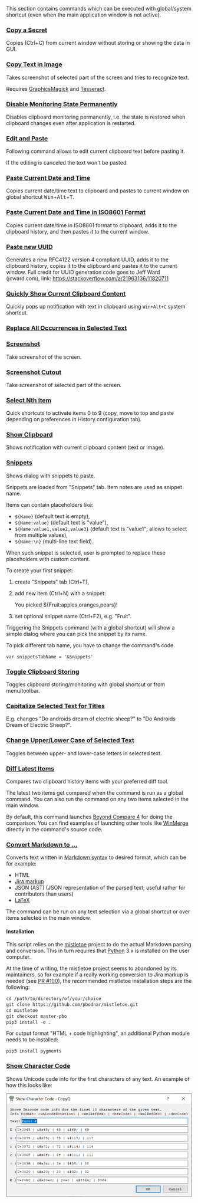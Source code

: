 This section contains commands which can be executed with global/system shortcut
(even when the main application window is not active).

### [Copy a Secret](copy-a-secret.ini)

Copies (Ctrl+C) from current window without storing or showing the data in GUI.

### [Copy Text in Image](copy-text-in-image.ini)

Takes screenshot of selected part of the screen and tries to recognize text.

Requires [GraphicsMagick](http://www.graphicsmagick.org/download.html)
and [Tesseract](https://github.com/tesseract-ocr/tesseract/wiki/Downloads).

### [Disable Monitoring State Permanently](disable-clipboard-monitoring-state-permanently.ini)

Disables clipboard monitoring permanently, i.e. the state is restored when clipboard changes even after application is restarted.

### [Edit and Paste](edit-and-paste.ini)

Following command allows to edit current clipboard text before pasting it.

If the editing is canceled the text won't be pasted.

### [Paste Current Date and Time](paste-current-date-time.ini)

Copies current date/time text to clipboard and pastes to current window on global shortcut <kbd>Win</kbd>+<kbd>Alt</kbd>+<kbd>T</kbd>.

### [Paste Current Date and Time in ISO8601 Format](paste-current-date-time-in-iso-8601.ini)

Copies current date/time in ISO8601 format to clipboard, adds it to the clipboard history, and then pastes it to the current window.

### [Paste new UUID](paste-new-uuid.ini)

Generates a new RFC4122 version 4 compliant UUID, adds it to the clipboard history, copies it to the clipboard and pastes it to the current window.
Full credit for UUID generation code goes to Jeff Ward (jcward.com), link: https://stackoverflow.com/a/21963136/11820711

### [Quickly Show Current Clipboard Content](quickly-show-current-clipboard-content.ini)

Quickly pops up notification with text in clipboard using `Win+Alt+C` system shortcut.

### [Replace All Occurrences in Selected Text](replace-all-occurences-in-selected-text.ini)

### [Screenshot](screenshot.ini)

Take screenshot of the screen.

### [Screenshot Cutout](screenshot-cutout.ini)

Take screenshot of selected part of the screen.

### [Select Nth Item](select-nth-item.ini)

Quick shortcuts to activate items 0 to 9 (copy, move to top and paste depending
on preferences in History configuration tab).

### [Show Clipboard](show-clipboard.ini)

Shows notification with current clipboard content (text or image).

### [Snippets](snippets.ini)

Shows dialog with snippets to paste.

Snippets are loaded from "Snippets" tab. Item notes are used as snippet name.

Items can contain placeholders like:
- `${Name}` (default text is empty),
- `${Name:value}` (default text is "value"),
- `${Name:value1,value2,value3}` (default text is "value1"; allows to select from multiple values),
- `${Name:\n}` (multi-line text field).

When such snippet is selected, user is prompted to replace these placeholders with custom content.

To create your first snippet:

1. create "Snippets" tab (Ctrl+T),
2. add new item (Ctrl+N) with a snippet:

    You picked ${Fruit:apples,oranges,pears}!

3. set optional snippet name (Ctrl+F2), e.g. "Fruit".

Triggering the Snippets command (with a global shortcut) will show a simple
dialog where you can pick the snippet by its name.

To pick different tab name, you have to change the command's code.

    var snippetsTabName = '&Snippets'

### [Toggle Clipboard Storing](toggle-clipboard-storing.ini)

Toggles clipboard storing/monitoring with global shortcut or from menu/toolbar.

### [Capitalize Selected Text for Titles](to-title-case.ini)

E.g. changes "Do androids dream of electric sheep?" to "Do Androids Dream of Electric Sheep?".

### [Change Upper/Lower Case of Selected Text](toggle-upper-lower-case-of-selected-text.ini)

Toggles between upper- and lower-case letters in selected text.

### [Diff Latest Items](diff-latest-items.ini)

Compares two clipboard history items with your preferred diff tool.

The latest two items get compared when the command is run as a global command.
You can also run the command on any two items selected in the main window.

By default, this command launches [Beyond Compare 4](https://www.scootersoftware.com/download.php)
for doing the comparison.
You can find examples of launching other tools like [WinMerge](https://winmerge.org/downloads) directly in the command's source code.

### [Convert Markdown to ...](convert-markdown.ini)

Converts text written in [Markdown syntax](https://daringfireball.net/projects/markdown/syntax)
to desired format, which can be for example:

* HTML
* [Jira markup](https://jira.atlassian.com/secure/WikiRendererHelpAction.jspa?section=all)
* JSON (AST) (JSON representation of the parsed text; useful rather for contributors than users)
* [LaTeX](https://en.wikipedia.org/wiki/LaTeX)

The command can be run on any text selection via a global shortcut or over items selected
in the main window.

#### Installation

This script relies on the [mistletoe](https://github.com/miyuchina/mistletoe) project to do the
actual Markdown parsing and conversion.
This in turn requires that [Python](https://www.python.org/downloads/) 3.x is installed on the user computer.

At the time of writing, the mistletoe project seems to abandoned by its maintainers, so for example
if a really working conversion to Jira markup is needed (see [PR #100](https://github.com/miyuchina/mistletoe/pull/100)),
the recommended mistletoe installation steps are the following:

    cd /path/to/directory/of/your/choice
    git clone https://github.com/pbodnar/mistletoe.git
    cd mistletoe
    git checkout master-pbo
    pip3 install -e .

For output format "HTML + code highlighting", an additional Python module needs to be installed:

    pip3 install pygments

### [Show Character Code](show-char-code.ini)

Shows Unicode code info for the first characters of any text. An example of how this looks like:

![Show Character Code Dialog](images/cmd_show-char-code.png)
